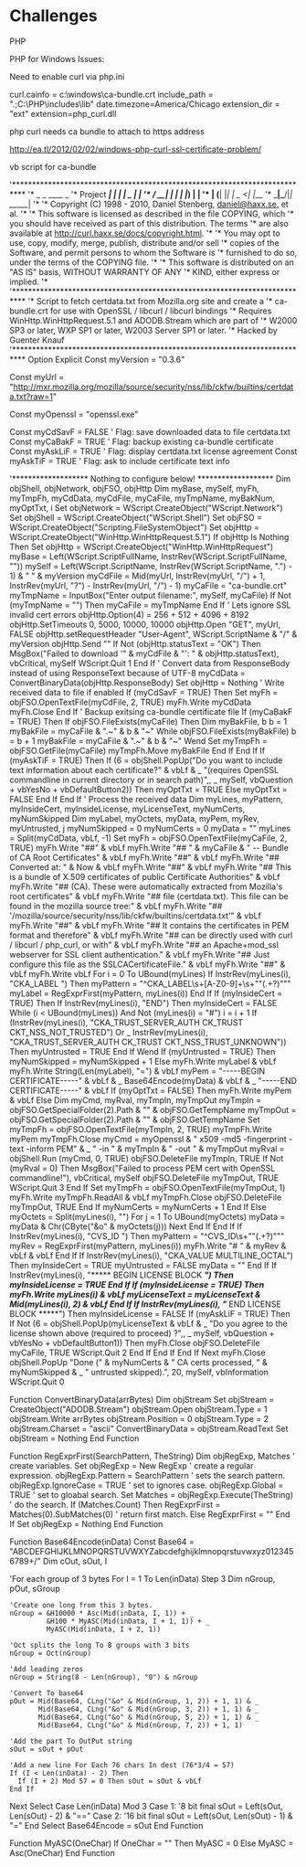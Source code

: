 Challenges
==========

PHP

PHP for Windows Issues:

Need to enable curl via php.ini

curl.cainfo = c:\windows\ca-bundle.crt
include_path = ".;C:\PHP\includes\lib"
date.timezone=America/Chicago
extension_dir = "ext"
extension=php_curl.dll

php curl needs ca bundle to attach to https address

http://ea.tl/2012/02/02/windows-php-curl-ssl-certificate-problem/

vb script for ca-bundle


'***************************************************************************
'*                                  _   _ ____  _
'*  Project                     ___| | | |  _ \| |
'*                             / __| | | | |_) | |
'*                            | (__| |_| |  _ <| |___
'*                             \___|\___/|_| \_\_____|
'*
'* Copyright (C) 1998 - 2010, Daniel Stenberg, <daniel@haxx.se>, et al.
'*
'* This software is licensed as described in the file COPYING, which
'* you should have received as part of this distribution. The terms
'* are also available at http://curl.haxx.se/docs/copyright.html.
'*
'* You may opt to use, copy, modify, merge, publish, distribute and/or sell
'* copies of the Software, and permit persons to whom the Software is
'* furnished to do so, under the terms of the COPYING file.
'*
'* This software is distributed on an "AS IS" basis, WITHOUT WARRANTY OF ANY
'* KIND, either express or implied.
'*
'***************************************************************************
'* Script to fetch certdata.txt from Mozilla.org site and create a
'* ca-bundle.crt for use with OpenSSL / libcurl / libcurl bindings
'* Requires WinHttp.WinHttpRequest.5.1 and ADODB.Stream which are part of
'* W2000 SP3 or later, WXP SP1 or later, W2003 Server SP1 or later.
'* Hacked by Guenter Knauf
'***************************************************************************
Option Explicit
Const myVersion = "0.3.6"

Const myUrl = "http://mxr.mozilla.org/mozilla/source/security/nss/lib/ckfw/builtins/certdata.txt?raw=1"

Const myOpenssl = "openssl.exe"

Const myCdSavF = FALSE       ' Flag: save downloaded data to file certdata.txt
Const myCaBakF = TRUE        ' Flag: backup existing ca-bundle certificate
Const myAskLiF = TRUE        ' Flag: display certdata.txt license agreement
Const myAskTiF = TRUE        ' Flag: ask to include certificate text info

'******************* Nothing to configure below! *******************
Dim objShell, objNetwork, objFSO, objHttp
Dim myBase, mySelf, myFh, myTmpFh, myCdData, myCdFile, myCaFile, myTmpName, myBakNum, myOptTxt, i
Set objNetwork = WScript.CreateObject("WScript.Network")
Set objShell = WScript.CreateObject("WScript.Shell")
Set objFSO = WScript.CreateObject("Scripting.FileSystemObject")
Set objHttp = WScript.CreateObject("WinHttp.WinHttpRequest.5.1")
If objHttp Is Nothing Then Set objHttp = WScript.CreateObject("WinHttp.WinHttpRequest")
myBase = Left(WScript.ScriptFullName, InstrRev(WScript.ScriptFullName, "\"))
mySelf = Left(WScript.ScriptName, InstrRev(WScript.ScriptName, ".") - 1) & " " & myVersion
myCdFile = Mid(myUrl, InstrRev(myUrl, "/") + 1, InstrRev(myUrl, "?") - InstrRev(myUrl, "/") - 1)
myCaFile = "ca-bundle.crt"
myTmpName = InputBox("Enter output filename:", mySelf, myCaFile)
If Not (myTmpName = "") Then
  myCaFile = myTmpName
End If
' Lets ignore SSL invalid cert errors
objHttp.Option(4) = 256 + 512 + 4096 + 8192
objHttp.SetTimeouts 0, 5000, 10000, 10000
objHttp.Open "GET", myUrl, FALSE
objHttp.setRequestHeader "User-Agent", WScript.ScriptName & "/" & myVersion
objHttp.Send ""
If Not (objHttp.statusText = "OK") Then
  MsgBox("Failed to download '" & myCdFile & "': " & objHttp.statusText), vbCritical, mySelf
  WScript.Quit 1
End If
' Convert data from ResponseBody instead of using ResponseText because of UTF-8
myCdData = ConvertBinaryData(objHttp.ResponseBody)
Set objHttp = Nothing
' Write received data to file if enabled
If (myCdSavF = TRUE) Then
  Set myFh = objFSO.OpenTextFile(myCdFile, 2, TRUE)
  myFh.Write myCdData
  myFh.Close
End If
' Backup exitsing ca-bundle certificate file
If (myCaBakF = TRUE) Then
  If objFSO.FileExists(myCaFile) Then
    Dim myBakFile, b
    b = 1
    myBakFile = myCaFile & ".~" & b & "~"
    While objFSO.FileExists(myBakFile)
      b = b + 1
      myBakFile = myCaFile & ".~" & b & "~"
    Wend
    Set myTmpFh = objFSO.GetFile(myCaFile)
    myTmpFh.Move myBakFile
  End If
End If
If (myAskTiF = TRUE) Then
  If (6 = objShell.PopUp("Do you want to include text information about each certificate?" & vbLf & _
          "(requires OpenSSL commandline in current directory or in search path)",, _
          mySelf, vbQuestion + vbYesNo + vbDefaultButton2)) Then
    myOptTxt = TRUE
  Else
    myOptTxt = FALSE
  End If
End If
' Process the received data
Dim myLines, myPattern, myInsideCert, myInsideLicense, myLicenseText, myNumCerts, myNumSkipped
Dim myLabel, myOctets, myData, myPem, myRev, myUntrusted, j
myNumSkipped = 0
myNumCerts = 0
myData = ""
myLines = Split(myCdData, vbLf, -1)
Set myFh = objFSO.OpenTextFile(myCaFile, 2, TRUE)
myFh.Write "##" & vbLf
myFh.Write "## " & myCaFile & " -- Bundle of CA Root Certificates" & vbLf
myFh.Write "##" & vbLf
myFh.Write "## Converted at: " & Now & vbLf
myFh.Write "##" & vbLf
myFh.Write "## This is a bundle of X.509 certificates of public Certificate Authorities" & vbLf
myFh.Write "## (CA). These were automatically extracted from Mozilla's root certificates" & vbLf
myFh.Write "## file (certdata.txt).  This file can be found in the mozilla source tree:" & vbLf
myFh.Write "## '/mozilla/source/security/nss/lib/ckfw/builtins/certdata.txt'" & vbLf
myFh.Write "##" & vbLf
myFh.Write "## It contains the certificates in PEM format and therefore" & vbLf
myFh.Write "## can be directly used with curl / libcurl / php_curl, or with" & vbLf
myFh.Write "## an Apache+mod_ssl webserver for SSL client authentication." & vbLf
myFh.Write "## Just configure this file as the SSLCACertificateFile." & vbLf
myFh.Write "##" & vbLf
myFh.Write vbLf
For i = 0 To UBound(myLines)
  If InstrRev(myLines(i), "CKA_LABEL ") Then
    myPattern = "^CKA_LABEL\s+[A-Z0-9]+\s+""(.+?)"""
    myLabel = RegExprFirst(myPattern, myLines(i))
  End If
  If (myInsideCert = TRUE) Then
    If InstrRev(myLines(i), "END") Then
      myInsideCert = FALSE
      While (i < UBound(myLines)) And Not (myLines(i) = "#")
        i = i + 1
        If (InstrRev(myLines(i), "CKA_TRUST_SERVER_AUTH CK_TRUST CKT_NSS_NOT_TRUSTED") Or _
           InstrRev(myLines(i), "CKA_TRUST_SERVER_AUTH CK_TRUST CKT_NSS_TRUST_UNKNOWN")) Then
          myUntrusted = TRUE
        End If
      Wend
      If (myUntrusted = TRUE) Then
        myNumSkipped = myNumSkipped + 1
      Else
        myFh.Write myLabel & vbLf
        myFh.Write String(Len(myLabel), "=") & vbLf
        myPem = "-----BEGIN CERTIFICATE-----" & vbLf & _
                Base64Encode(myData) & vbLf & _
                "-----END CERTIFICATE-----" & vbLf
        If (myOptTxt = FALSE) Then
          myFh.Write myPem & vbLf
        Else
          Dim myCmd, myRval, myTmpIn, myTmpOut
          myTmpIn = objFSO.GetSpecialFolder(2).Path & "\" & objFSO.GetTempName
          myTmpOut = objFSO.GetSpecialFolder(2).Path & "\" & objFSO.GetTempName
          Set myTmpFh = objFSO.OpenTextFile(myTmpIn, 2, TRUE)
          myTmpFh.Write myPem
          myTmpFh.Close
          myCmd = myOpenssl & " x509 -md5 -fingerprint -text -inform PEM" & _
                  " -in " & myTmpIn & " -out " & myTmpOut
          myRval = objShell.Run (myCmd, 0, TRUE)
          objFSO.DeleteFile myTmpIn, TRUE
          If Not (myRval = 0) Then
            MsgBox("Failed to process PEM cert with OpenSSL commandline!"), vbCritical, mySelf
            objFSO.DeleteFile myTmpOut, TRUE
            WScript.Quit 3
          End If
          Set myTmpFh = objFSO.OpenTextFile(myTmpOut, 1)
          myFh.Write myTmpFh.ReadAll & vbLf
          myTmpFh.Close
          objFSO.DeleteFile myTmpOut, TRUE
        End If
        myNumCerts = myNumCerts + 1
      End If
    Else
      myOctets = Split(myLines(i), "\")
      For j = 1 To UBound(myOctets)
        myData = myData & Chr(CByte("&o" & myOctets(j)))
      Next
    End If
  End If
  If InstrRev(myLines(i), "CVS_ID ") Then
    myPattern = "^CVS_ID\s+""(.+?)"""
    myRev = RegExprFirst(myPattern, myLines(i))
    myFh.Write "# " & myRev & vbLf & vbLf
  End If
  If InstrRev(myLines(i), "CKA_VALUE MULTILINE_OCTAL") Then
    myInsideCert = TRUE
    myUntrusted = FALSE
    myData = ""
  End If
  If InstrRev(myLines(i), "***** BEGIN LICENSE BLOCK *****") Then
    myInsideLicense = TRUE
  End If
  If (myInsideLicense = TRUE) Then
    myFh.Write myLines(i) & vbLf
    myLicenseText = myLicenseText & Mid(myLines(i), 2) & vbLf
  End If
  If InstrRev(myLines(i), "***** END LICENSE BLOCK *****") Then
    myInsideLicense = FALSE
    If (myAskLiF = TRUE) Then
      If Not (6 = objShell.PopUp(myLicenseText & vbLf & _
              "Do you agree to the license shown above (required to proceed) ?",, _
              mySelf, vbQuestion + vbYesNo + vbDefaultButton1)) Then
        myFh.Close
        objFSO.DeleteFile myCaFile, TRUE
        WScript.Quit 2
      End If
    End If
  End If
Next
myFh.Close
objShell.PopUp "Done (" & myNumCerts & " CA certs processed, " & myNumSkipped & _
               " untrusted skipped).", 20, mySelf, vbInformation
WScript.Quit 0

Function ConvertBinaryData(arrBytes)
  Dim objStream
  Set objStream = CreateObject("ADODB.Stream")
  objStream.Open
  objStream.Type = 1
  objStream.Write arrBytes
  objStream.Position = 0
  objStream.Type = 2
  objStream.Charset = "ascii"
  ConvertBinaryData = objStream.ReadText
  Set objStream = Nothing
End Function

Function RegExprFirst(SearchPattern, TheString)
  Dim objRegExp, Matches                        ' create variables.
  Set objRegExp = New RegExp                    ' create a regular expression.
  objRegExp.Pattern = SearchPattern             ' sets the search pattern.
  objRegExp.IgnoreCase = TRUE                   ' set to ignores case.
  objRegExp.Global = TRUE                       ' set to gloabal search.
  Set Matches = objRegExp.Execute(TheString)    ' do the search.
  If (Matches.Count) Then
    RegExprFirst = Matches(0).SubMatches(0)     ' return first match.
  Else
    RegExprFirst = ""
  End If
  Set objRegExp = Nothing
End Function

Function Base64Encode(inData)
  Const Base64 = "ABCDEFGHIJKLMNOPQRSTUVWXYZabcdefghijklmnopqrstuvwxyz0123456789+/"
  Dim cOut, sOut, I

  'For each group of 3 bytes
  For I = 1 To Len(inData) Step 3
    Dim nGroup, pOut, sGroup

    'Create one long from this 3 bytes.
    nGroup = &H10000 * Asc(Mid(inData, I, 1)) + _
             &H100 * MyASC(Mid(inData, I + 1, 1)) + _
             MyASC(Mid(inData, I + 2, 1))

    'Oct splits the long To 8 groups with 3 bits
    nGroup = Oct(nGroup)

    'Add leading zeros
    nGroup = String(8 - Len(nGroup), "0") & nGroup

    'Convert To base64
    pOut = Mid(Base64, CLng("&o" & Mid(nGroup, 1, 2)) + 1, 1) & _
           Mid(Base64, CLng("&o" & Mid(nGroup, 3, 2)) + 1, 1) & _
           Mid(Base64, CLng("&o" & Mid(nGroup, 5, 2)) + 1, 1) & _
           Mid(Base64, CLng("&o" & Mid(nGroup, 7, 2)) + 1, 1)

    'Add the part To OutPut string
    sOut = sOut + pOut

    'Add a new line For Each 76 chars In dest (76*3/4 = 57)
    If (I < Len(inData) - 2) Then
      If (I + 2) Mod 57 = 0 Then sOut = sOut & vbLf
    End If
  Next
  Select Case Len(inData) Mod 3
    Case 1: '8 bit final
      sOut = Left(sOut, Len(sOut) - 2) & "=="
    Case 2: '16 bit final
      sOut = Left(sOut, Len(sOut) - 1) & "="
  End Select
  Base64Encode = sOut
End Function

Function MyASC(OneChar)
  If OneChar = "" Then MyASC = 0 Else MyASC = Asc(OneChar)
End Function


